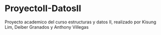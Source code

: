 # ProyectoII-DatosII
Proyecto academico del curso estructuras y datos II, realizado por Kisung Lim, Deiber Granados y Anthony Villegas
